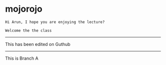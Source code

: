 # mojorojo
 
	Hi Arun, I hope you are enjoying the lecture?

	Welcome the the class

 ---

 This has been edited on Guthub

 ---

This is Branch A